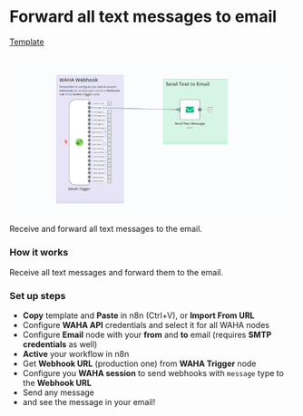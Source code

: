 # Forward all text messages to email
[Template](./template.json)

![](workflow.png)

Receive and forward all text messages to the email.

### How it works
Receive all text messages and forward them to the email.

### Set up steps
- **Copy** template and **Paste** in n8n (Ctrl+V), or **Import From URL** 
- Configure **WAHA API** credentials and select it for all WAHA nodes
- Configure **Email** node with your **from** and **to** email (requires **SMTP credentials** as well)
- **Active** your workflow in n8n
- Get **Webhook URL** (production one) from **WAHA Trigger** node
- Configure you **WAHA session** to send webhooks with `message` type to the **Webhook URL**
- Send any message
- and see the message in your email!

